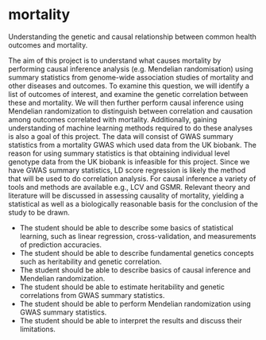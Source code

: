 # mortality

Understanding the genetic and causal relationship between common health outcomes and
mortality.

The aim of this project is to understand what causes mortality by performing causal inference analysis (e.g. Mendelian
randomisation) using summary statistics from genome-wide association studies of mortality and other diseases and
outcomes. To examine this question, we will identify a list of outcomes of interest, and examine the genetic correlation
between these and mortality. We will then further perform causal inference using Mendelian randomization to distinguish
between correlation and causation among outcomes correlated with mortality. Additionally, gaining understanding of
machine learning methods required to do these analyses is also a goal of this project. The data will consist of GWAS
summary statistics from a mortality GWAS which used data from the UK biobank. The reason for using summary statistics
is that obtaining individual level genotype data from the UK biobank is infeasible for this project. Since we have GWAS
summary statistics, LD score regression is likely the method that will be used to do correlation analysis. For causal
inference a variety of tools and methods are available e.g., LCV and GSMR. Relevant theory and literature will be
discussed in assessing causality of mortality, yielding a statistical as well as a biologically reasonable basis for the
conclusion of the study to be drawn.

- The student should be able to describe some basics of statistical learning, such as linear regression, cross-validation, and measurements of prediction accuracies.
- The student should be able to describe fundamental genetics concepts such as heritability and genetic correlation.
- The student should be able to describe basics of causal inference and Mendelian randomization.
- The student should be able to estimate heritability and genetic correlations from GWAS summary statistics.
- The student should be able to perform Mendelian randomization using GWAS summary statistics.
- The student should be able to interpret the results and discuss their limitations.
